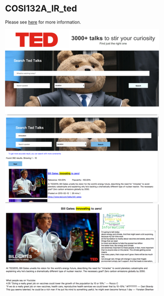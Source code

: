 # COSI132A_IR_ted

Please see [here](https://github.com/chenky0401/COSI132A_IR_ted/blob/master/WatchaWatching_readme.pdf) for more information.


![](./images/img1.png)
![](./images/img2.png)
![](./images/img3.png)
